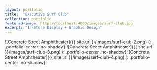 ```yaml
---
layout: portfolio
title:  "Executive Surf Club"
collection: portfolio
featured-image: http://localhost:4000/images/surf-club.jpg
excerpt: "In-Store Display + Graphic Design"
---
```


![Concrete Street Amphitheater]({{ site.url }}/images/surf-club-2.png)
{: .portfolio-center .no-shadow}
![Concrete Street Amphitheater]({{ site.url }}/images/surf-club-3.png)
{: .portfolio-center .no-shadow}
![Concrete Street Amphitheater]({{ site.url }}/images/surf-club-4.png)
{: .portfolio-center .no-shadow}
